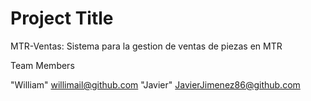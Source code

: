 # Project Title

MTR-Ventas: Sistema para la gestion de ventas de piezas en MTR

<a name="team-members"></a>Team Members

"William" willimail@github.com
"Javier" JavierJimenez86@github.com

